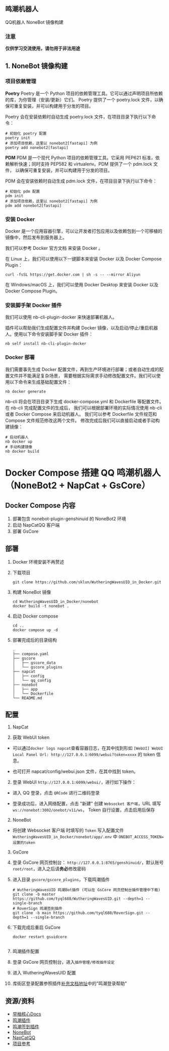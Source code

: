## 鸣潮机器人
QQ机器人 NoneBot 镜像构建

### 注意
**仅供学习交流使用，请勿用于非法用途**

## 1. NoneBot 镜像构建


### 项目依赖管理
**Poetry**
Poetry 是一个 Python 项目的依赖管理工具。它可以通过声明项目所依赖的库，为你管理（安装/更新）它们。
Poetry 提供了一个 poetry.lock 文件，以确保可重复安装，并可以构建用于分发的项目。

Poetry 会在安装依赖时自动生成 poetry.lock 文件，在项目目录下执行以下命令：
```
# 初始化 poetry 配置
poetry init
# 添加项目依赖，这里以 nonebot2[fastapi] 为例
poetry add nonebot2[fastapi]
```
**PDM**
PDM 是一个现代 Python 项目的依赖管理工具。它采用 PEP621 标准，依赖解析快速；同时支持 PEP582 和 virtualenv。PDM 提供了一个 pdm.lock 文件，
以确保可重复安装，并可以构建用于分发的项目。

PDM 会在安装依赖时自动生成 pdm.lock 文件，在项目目录下执行以下命令：
```
# 初始化 pdm 配置
pdm init
# 添加项目依赖，这里以 nonebot2[fastapi] 为例
pdm add nonebot2[fastapi]
```
### 安装 Docker
Docker 是一个应用容器引擎，可以让开发者打包应用以及依赖包到一个可移植的镜像中，然后发布到服务器上。

我们可以参考 Docker 官方文档 来安装 Docker 。

在 Linux 上，我们可以使用以下一键脚本来安装 Docker 以及 Docker Compose Plugin：
```
curl -fsSL https://get.docker.com | sh -s -- --mirror Aliyun
```
在 Windows/macOS 上，我们可以使用 Docker Desktop 来安装 Docker 以及 Docker Compose Plugin。

### 安装脚手架 Docker 插件
我们可以使用 nb-cli-plugin-docker 来快速部署机器人。

插件可以帮助我们生成配置文件并构建 Docker 镜像，以及启动/停止/重启机器人。使用以下命令安装脚手架 Docker 插件：

```
nb self install nb-cli-plugin-docker
```

### Docker 部署

我们需要事先生成 Docker 配置文件，再到生产环境进行部署；或者自动生成的配置文件并不能满足复杂场景，
需要根据实际需求手动修改配置文件。我们可以使用以下命令来生成基础配置文件：
```
nb docker generate
```

nb-cli 将会在项目目录下生成 docker-compose.yml 和 Dockerfile 等配置文件。在 nb-cli 完成配置文件的生成后，
我们可以根据部署环境的实际情况使用 nb-cli 或者 Docker Compose 来启动机器人。
我们可以参考 Dockerfile 文件规范和 Compose 文件规范修改这两个文件。
修改完成后我们可以直接启动或者手动构建镜像：

```
# 启动机器人
nb docker up
# 手动构建镜像
nb docker build
```
# Docker Compose 搭建 QQ 鸣潮机器人（NoneBot2 + NapCat + GsCore）

## Docker Compose 内容

1. 部署包含 nonebot-plugin-genshinuid 的 NoneBot2 环境
2. 启动 NapCatQQ 客户端
3. 部署 GsCore



## 部署

1. Docker 环境安装不再赘述

2. 下载项目

   ```shell
   git clone https://github.com/sklun/WutheringWavesUID_in_Docker.git
   ```

3. 构建 NoneBot 镜像

   ```shell
   cd WutheringWavesUID_in_Docker/nonebot
   docker build -t nonebot . 
   ```

4. 启动 Docker compose

   ```shell
   cd ..
   docker compose up -d
   ```

5. 部署完成后的目录结构

   ```shell
   .
   ├── compose.yaml
   ├── gscore
   │   ├── gscore_data
   │   └── gscore_plugins
   ├── napcat
   │   ├── config
   │   └── qq_config
   ├── nonebot
   │   ├── app
   │   └── Dockerfile
   └── README.md
   ```




## 配置

1. NapCat

1. 获取 WebUI token

- 可以通过`docker logs napcat`查看容器日志，在其中找到形如 `[WebUI] WebUI Local Panel Url: http://127.0.0.1:6099/webui?token=xxxx` 的 token 信息。

- 也可打开 napcat/config/webui.json 文件，在其中找到 token。

2. 登录 WebUI `http://127.0.0.1:6099/webui/`，进行如下操作：

- 进入 QQ 登录，点击 `QRCode` 进行二维码登录

- 登录成功后，进入网络配置，点击 "新建" 创建 `Websocket 客户端`，URL 填写 `ws://nonebot:3002/onebot/v11/ws`， Token 自行设置，点击启用后保存

2. NoneBot

- 将创建 Websocket 客户端 时填写的 `Token` 写入配置文件 `WutheringWavesUID_in_Docker/nonebot/app/.env` 中 `ONEBOT_ACCESS_TOKEN=设置的token`

3. GsCore

1. 登录 GsCore 网页控制台： `http://127.0.0.1:8765/genshinuid/`，默认账号 `root/root`，进入之后请**务必**修改密码

2. 进入目录 `gscore/gscore_plugins`，下载鸣潮插件

   ```shell
   # WutheringWavesUID 鸣潮Bot插件 (可以在 GsCore 网页控制台插件管理中下载)
   git clone -b master https://github.com/tyql688/WutheringWavesUID.git --depth=1 --single-branch
   # RoverSign 鸣潮签到插件
   git clone -b main https://github.com/tyql688/RoverSign.git --depth=1 --single-branch
   ```

3. 下载完成后重启 GsCore

   ```shell
   docker restart gsuidcore


4. 鸣潮插件配置

1. 登录 GsCore 网页控制台，进入`插件管理/修改插件设定`
2. 进入 WutheringWavesUID 配置

3. 库街区登录配置参照插件[补充文档地址](https://wiki.wavesuid.top/)中的"鸣潮登录帮助"

## 资源/资料

- [早柚核心Docs](https://docs.sayu-bot.com/)
- [鸣潮插件](https://github.com/tyql688/WutheringWavesUID)
- [鸣潮签到插件](https://github.com/tyql688/RoverSign)
- [NoneBot](https://nonebot.dev/)
- [NapCatQQ](https://napneko.github.io/)
- [项目参考](https://github.com/sklun/WutheringWavesUID_in_Docker)